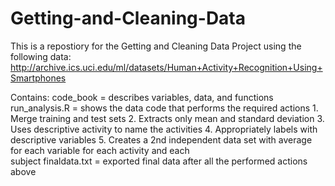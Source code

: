 # Getting-and-Cleaning-Data

This is a repostiory for the Getting and Cleaning Data Project using the following data:
  http://archive.ics.uci.edu/ml/datasets/Human+Activity+Recognition+Using+Smartphones
  
Contains:
  code_book = describes variables, data, and functions
  run_analysis.R = shows the data code that performs the required actions
    1. Merge training and test sets
    2. Extracts only mean and standard deviation
    3. Uses descriptive activity to name the activities
    4. Appropriately labels with descriptive variables
    5. Creates a 2nd independent data set with average for each variable for each activity and each           
    subject
  finaldata.txt = exported final data after all the performed actions above
